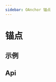 ```yaml
---
sidebar: OAnchor 锚点
---
```


# 锚点

## 示例

<!-- @case AnchorUsage -->
<!-- @case AnchorSlot -->

## Api

<!-- @api OAnchor -->
<!-- @api OAnchorItem -->
